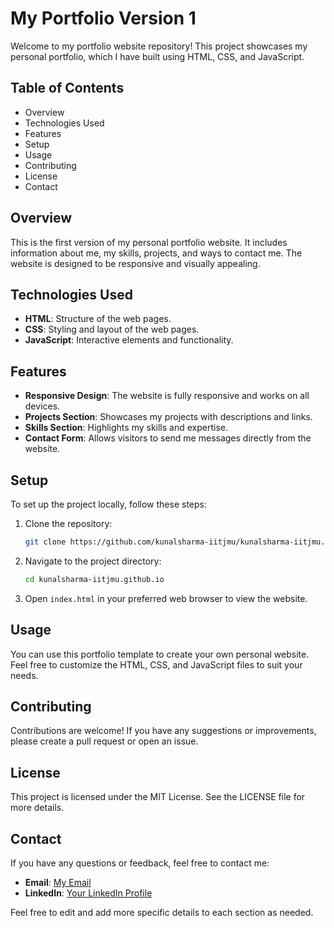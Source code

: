 # My Portfolio Version 1

Welcome to my portfolio website repository! This project showcases my personal portfolio, which I have built using HTML, CSS, and JavaScript.

## Table of Contents
- Overview
- Technologies Used
- Features
- Setup
- Usage
- Contributing
- License
- Contact

## Overview
This is the first version of my personal portfolio website. It includes information about me, my skills, projects, and ways to contact me. The website is designed to be responsive and visually appealing.

## Technologies Used
- **HTML**: Structure of the web pages.
- **CSS**: Styling and layout of the web pages.
- **JavaScript**: Interactive elements and functionality.

## Features
- **Responsive Design**: The website is fully responsive and works on all devices.
- **Projects Section**: Showcases my projects with descriptions and links.
- **Skills Section**: Highlights my skills and expertise.
- **Contact Form**: Allows visitors to send me messages directly from the website.

## Setup
To set up the project locally, follow these steps:

1. Clone the repository:
   ```bash
   git clone https://github.com/kunalsharma-iitjmu/kunalsharma-iitjmu.github.io.git
   ```
2. Navigate to the project directory:
   ```bash
   cd kunalsharma-iitjmu.github.io
   ```
3. Open `index.html` in your preferred web browser to view the website.

## Usage
You can use this portfolio template to create your own personal website. Feel free to customize the HTML, CSS, and JavaScript files to suit your needs.

## Contributing
Contributions are welcome! If you have any suggestions or improvements, please create a pull request or open an issue.

## License
This project is licensed under the MIT License. See the LICENSE file for more details.

## Contact
If you have any questions or feedback, feel free to contact me:

- **Email**: [My Email](2023uma0221@iitjammu.ac.in)
- **LinkedIn**: [Your LinkedIn Profile](www.linkedin.com/in/ks-iitjmu)  

Feel free to edit and add more specific details to each section as needed.
